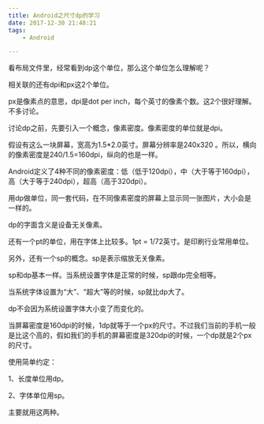 ```yaml
---
title: Android之尺寸dp的学习
date: 2017-12-30 21:48:21
tags:
	- Android

---
```




看布局文件里，经常看到dp这个单位，那么这个单位怎么理解呢？

相关联的还有dpi和px这2个单位。

px是像素点的意思，dpi是dot per inch，每个英寸的像素个数。这2个很好理解。不多讨论。

讨论dp之前，先要引入一个概念，像素密度。像素密度的单位就是dpi。

假设有这么一块屏幕，宽高为1.5*2.0英寸。屏幕分辨率是240x320 。所以，横向的像素密度是240/1.5=160dpi，纵向的也是一样。

Android定义了4种不同的像素密度：低（低于120dpi），中（大于等于160dpi），高（大于等于240dpi），超高（高于320dpi）。

用dp做单位，同一套代码，在不同像素密度的屏幕上显示同一张图片，大小会是一样的。

dp的字面含义是设备无关像素。

还有一个pt的单位，用在字体上比较多。1pt = 1/72英寸。是印刷行业常用单位。



另外，还有一个sp的概念。sp是表示缩放无关像素。

sp和dp基本一样。当系统设置字体是正常的时候，sp跟dp完全相等。

当系统字体设置为“大”、“超大”等的时候，sp就比dp大了。

dp不会因为系统设置字体大小变了而变化的。

当屏幕密度是160dpi的时候，1dp就等于一个px的尺寸。不过我们当前的手机一般是比这个高的，假如我们的手机的屏幕密度是320dpi的时候，一个dp就是2个px的尺寸。





使用简单约定：

1、长度单位用dp。

2、字体单位用sp。

主要就用这两种。

